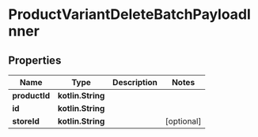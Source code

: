
# ProductVariantDeleteBatchPayloadInner

## Properties
| Name | Type | Description | Notes |
| ------------ | ------------- | ------------- | ------------- |
| **productId** | **kotlin.String** |  |  |
| **id** | **kotlin.String** |  |  |
| **storeId** | **kotlin.String** |  |  [optional] |



